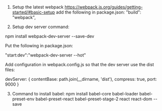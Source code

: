 
1. Setup the latest webpack
https://webpack.js.org/guides/getting-started/#basic-setup
add the following in package.json:
"build": "webpack",

2. Setup dev server command:

npm install webpack-dev-server --save-dev

Put the following in package.json:

"start:dev":"webpack-dev-server --hot"

Add configuration in webpack.config.js so that the dev server use the dist files:

devServer: {
    contentBase: path.join(__dirname, 'dist'),
    compress: true,
    port: 9000
  }



3. Command to install babel:
npm install babel-core babel-loader babel-preset-env babel-preset-react babel-preset-stage-2 react react-dom --save








